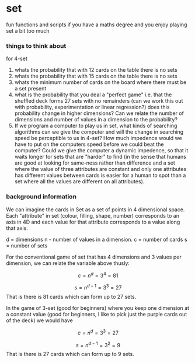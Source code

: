 # set
fun functions and scripts if you have a maths degree and you enjoy playing set a bit too much



### things to think about
for 4-set
1. whats the probability that with 12 cards on the table there is no sets
2. whats the probability that with 15 cards on the table there is no sets
3. whats the minimum number of cards on the board where there must be a set present
4. what is the probability that you deal a "perfect game" i.e. that the shuffled deck forms 27 sets with no remainders (can we work this out with probability, experimentation or linear regression?) does this probability change in higher dimensions? Can we relate the number of dimensions and number of values in a dimension to the probability?
5. If we program a computer to play us in set, what kinds of searching algorithms can we give the computer and will the change in searching speed be perceptible to us in 4-set? How much impedence would we have to put on the computers speed before we could beat the computer? Could we give the computer a dynamic impedence, so that it waits longer for sets that are "harder" to find (in the sense that humans are good at looking for same-ness rather than difference and a set where the value of three attributes are constant and only one attributes has different values between cards is easier for a human to spot than a set where all the values are different on all attributes). 

### background information

We can imagine the cards in Set as a set of points in 4 dimensional space. Each "attribute" in set (colour, filling, shape, number) corresponds to an axis in 4D and each value for that attribute corresponds to a value along that axis. 


d = dimensions
n - number of values in a dimension. 
c = number of cards
s = number of sets

For the conventional game of set that has 4 dimensions and 3 values per dimension, we can relate the variable above thusly: 

$$c = n^d = 3^4 = 81$$

$$s = n^{d-1} = 3^3 = 27$$
That is there is 81 cards which can form up to 27 sets. 

In the game of 3-set (good for beginners) where you keep one dimension at a constant value (good for beginners, I like to pick just the purple cards out of the deck) we would have 

$$c = n^d = 3^3 = 27$$

$$s = n^{d-1} = 3^2 = 9$$
That is there is 27 cards which can form up to 9 sets. 

